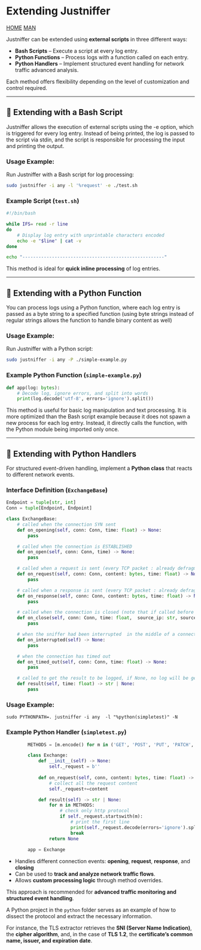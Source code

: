# **Extending Justniffer**  

[HOME](/) [MAN](MAN)

Justniffer can be extended using **external scripts** in three different ways:  
- **Bash Scripts** – Execute a script at every log entry.  
- **Python Functions** – Process logs with a function called on each entry.  
- **Python Handlers** – Implement structured event handling for network traffic advanced analysis.  

Each method offers flexibility depending on the level of customization and control required.  

---

## 🔹 **Extending with a Bash Script**  

Justniffer allows the execution of external scripts using the -e option, which is triggered for every log entry. Instead of being printed, the log is passed to the script via stdin, and the script is responsible for processing the input and printing the output.

### **Usage Example:**  
Run Justniffer with a Bash script for log processing:  
```bash
sudo justniffer -i any -l '%request' -e ./test.sh
```

### **Example Script (`test.sh`)**  
```bash
#!/bin/bash

while IFS= read -r line
do
    # Display log entry with unprintable characters encoded
    echo -e "$line" | cat -v
done

echo "-----------------------------------------------------"
```


This method is ideal for **quick inline processing** of log entries.  

---

## 🔹 **Extending with a Python Function**  

You can process logs using a Python function, where each log entry is passed as a byte string to a specified function (using byte strings instead of regular strings allows the function to handle binary content as well)

### **Usage Example:**  
Run Justniffer with a Python script:  
```bash
sudo justniffer -i any -P ./simple-example.py
```

### **Example Python Function (`simple-example.py`)**  
```python
def app(log: bytes):
    # Decode log, ignore errors, and split into words
    print(log.decode('utf-8', errors='ignore').split())
```


This method is useful for basic log manipulation and text processing. It is more optimized than the Bash script example because it does not spawn a new process for each log entry. Instead, it directly calls the function, with the Python module being imported only once.

---

## 🔹 **Extending with Python Handlers**  

For structured event-driven handling, implement a **Python class** that reacts to different network events.  

### **Interface Definition (`ExchangeBase`)**  

```python
Endpoint = tuple[str, int]
Conn = tuple[Endpoint, Endpoint]

class ExchangeBase:
    # called when the connection SYN sent
    def on_opening(self, conn: Conn, time: float) -> None:
        pass

    # called when the connection is ESTABLISHED
    def on_open(self, conn: Conn, time) -> None:
        pass

    # called when a request is sent (every TCP packet : already defragmented and ordered end deduplicated)
    def on_request(self, conn: Conn, content: bytes, time: float) -> None:
        pass

    # called when a response is sent (every TCP packet : already defragmented and ordered end deduplicated)
    def on_response(self, conn: Conn, content: bytes, time: float) -> None:
        pass

    # called when the connection is closed (note that if called before the on_open, it means teh connecion has been refusted or filtered)
    def on_close(self, conn: Conn, time: float,  source_ip: str, source_port: int) -> None:
        pass

    # when the sniffer had been interrupted  in the middle of a connection
    def on_interrupted(self) -> None:
        pass

    # when the connection has timed out
    def on_timed_out(self, conn: Conn, time: float) -> None:
        pass

    # called to get the result to be logged, if None, no log will be generated
    def result(self, time: float) -> str | None:
        pass
```

### **Usage Example:**  
    sudo PYTHONPATH=. justniffer -i any  -l "%python(simpletest)" -N

### **Example Python Handler (`simpletest.py`)**
```python
        METHODS = [m.encode() for m in ('GET', 'POST', 'PUT', 'PATCH', 'DELETE', 'HEAD', 'OPTIONS', 'TRACE', 'CONNECT')]

        class Exchange:
            def __init__(self) -> None:
                self._request = b''
            
            def on_request(self, conn, content: bytes, time: float) -> None:
                # collect all the request content
                self._request+=content

            def result(self) -> str | None:
                for m in METHODS:
                    # check only http protocol
                    if self._request.startswith(m):
                        # print the first line
                        print(self._request.decode(errors='ignore').split('\n')[0])
                        break
                return None
            
        app = Exchange

```


- Handles different connection events:  **opening**, **request**, **response**, and **closing**  
- Can be used to **track and analyze network traffic flows**.  
- Allows **custom processing logic** through method overrides.  

This approach is recommended for **advanced traffic monitoring and structured event handling**.  

A Python project in the `python` folder serves as an example of how to dissect the protocol and extract the necessary information.  

For instance, the TLS extractor retrieves the **SNI (Server Name Indication)**, the **cipher algorithm**, and, in the case of **TLS 1.2**, the **certificate’s common name, issuer, and expiration date**.


